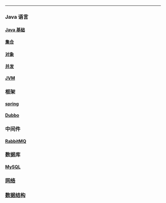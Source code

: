 
---

### Java 语言

#### [Java 基础](./dir/java/Java基础.md)
#### [集合](./dir/java/集合.md)
#### [对象](./dir/java/对象.md)
#### [并发](./dir/java/并发.md)
#### [JVM](./dir/java/jvm.md)

### 框架

#### [spring](./dir/框架/spring.md)
#### [Dubbo](./dir/框架/Dubbo.md)

### 中间件

#### [RabbitMQ](./dir/middleware/rabbitmq.md)

### 数据库

#### [MySQL](./dir/db/MySQL.md)

### [网络](./dir/网络.md)

### [数据结构](./dir/data_structure.md)